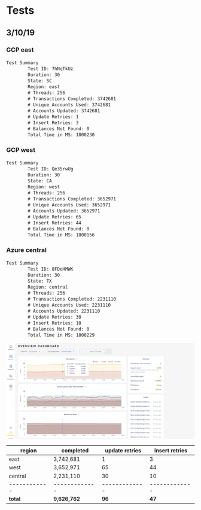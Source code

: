 # Tests

## 3/10/19

### GCP east
```
Test Summary
        Test ID: 7hNqTkUz
        Duration: 30
        State: SC
        Region: east
        # Threads: 256
        # Transactions Completed: 3742681
        # Unique Accounts Used: 3742681
        # Accounts Updated: 3742681
        # Update Retries: 1
        # Insert Retries: 3
        # Balances Not Found: 0
        Total Time in MS: 1800230

```

### GCP west
```
Test Summary
        Test ID: Qe35rwUg
        Duration: 30
        State: CA
        Region: west
        # Threads: 256
        # Transactions Completed: 3652971
        # Unique Accounts Used: 3652971
        # Accounts Updated: 3652971
        # Update Retries: 65
        # Insert Retries: 44
        # Balances Not Found: 0
        Total Time in MS: 1800156

```

### Azure central
```
Test Summary
        Test ID: 8FDeHMWK
        Duration: 30
        State: TX
        Region: central
        # Threads: 256
        # Transactions Completed: 2231110
        # Unique Accounts Used: 2231110
        # Accounts Updated: 2231110
        # Update Retries: 30
        # Insert Retries: 10
        # Balances Not Found: 0
        Total Time in MS: 1800229

```
![Screenshot](Fullscreen_3_10_19__6_04_PM.png)

region | completed | update retries | insert retries
------------ | ------------- | ------------- | -------------
east | 3,742,681 | 1 | 3
west | 3,652,971 | 65 | 44
central | 2,231,110 | 30 | 10
------------ | ------------- | ------------- | -------------
__total__ | __9,626,762__ | __96__ | __47__
